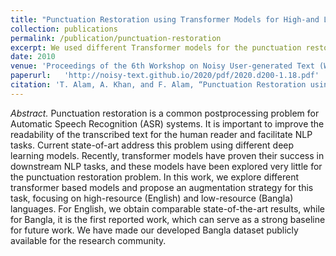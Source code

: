 ```yaml
---
title: "Punctuation Restoration using Transformer Models for High-and Low-Resource Languages"
collection: publications
permalink: /publication/punctuation-restoration
excerpt: We used different Transformer models for the punctuation restoration task on a high (English) and low (resource) language. We also proposed a novel augmentation strategy tailored for improving performance on ASR transcriptions.
date: 2010
venue: 'Proceedings of the 6th Workshop on Noisy User-generated Text (W-NUT 2020)@EMNLP'  
paperurl:   'http://noisy-text.github.io/2020/pdf/2020.d200-1.18.pdf'
citation: 'T. Alam, A. Khan, and F. Alam, “Punctuation Restoration using Transformer Models for High-andLow-Resource Languages,” inProceedings of the 6th Workshop on Noisy User-generated Text (W-NUT2020)@EMNLP. 2020.'
---
```

*Abstract.* Punctuation restoration is a common postprocessing problem for Automatic Speech Recognition (ASR) systems. It is important to improve the readability of the transcribed text for the human reader and facilitate NLP tasks. Current state-of-art address this problem using different deep learning models. Recently, transformer models have proven their success in downstream NLP tasks, and these models have been explored very little for the punctuation restoration problem. In this work, we explore different transformer based models and propose an augmentation strategy for this task, focusing on high-resource (English) and low-resource (Bangla) languages. For English, we obtain comparable state-of-the-art results, while for Bangla, it is the first reported work, which can serve as a strong baseline for future work. We have made our developed Bangla dataset publicly available for the research community.

<!--
[Download paper here](http://academicpages.github.io/files/paper2.pdf)

Recommended citation: Your Name, You. (2010). "Paper Title Number 2." <i>Journal 1</i>. 1(2).
-->
